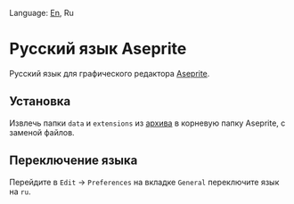 Language: [En](README.md), Ru

# Русский язык Aseprite
Русский язык для графического редактора [Aseprite](https://github.com/aseprite/aseprite).

## Установка
Извлечь папки ```data``` и ```extensions``` из [архива](https://github.com/lufog/aseprite-language-russian/releases/latest) в корневую папку Aseprite, с заменой файлов.

## Переключение языка
Перейдите в ```Edit``` -> ```Preferences``` на вкладке ```General``` переключите язык на ```ru```.
